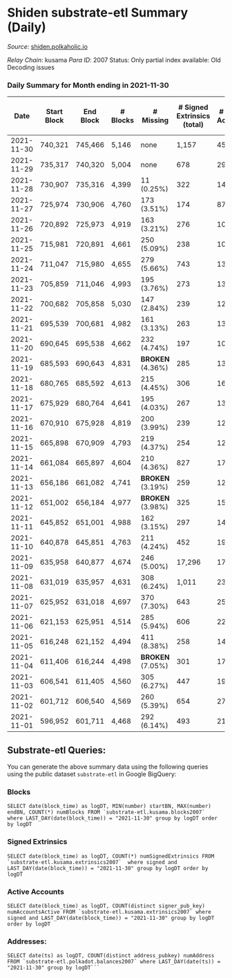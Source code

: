 # Shiden substrate-etl Summary (Daily)

_Source_: [shiden.polkaholic.io](https://shiden.polkaholic.io)

*Relay Chain*: kusama
*Para ID*: 2007
Status: Only partial index available: Old Decoding issues


### Daily Summary for Month ending in 2021-11-30


| Date | Start Block | End Block | # Blocks | # Missing | # Signed Extrinsics (total) | # Active Accounts | # Addresses with Balances | # Events | # Transfers | # XCM Transfers In | # XCM Transfers Out |
| ---- | ----------- | --------- | -------- | --------- | --------------------------- | ----------------- | ------------------------- | -------- | ----------- | ------------------ | ------------------- |
| 2021-11-30 | 740,321 | 745,466 | 5,146 | none  | 1,157 | 450 | 31,176 | 114,233 | 6,817 ($1,904,985) |   |   |
| 2021-11-29 | 735,317 | 740,320 | 5,004 | none  | 678 | 290 |  | 70,761 | 6,104 ($588,289) |   |   |
| 2021-11-28 | 730,907 | 735,316 | 4,399 | 11 (0.25%) | 322 | 140 |  | 35,959 | 4,594 ($156,714) |   |   |
| 2021-11-27 | 725,974 | 730,906 | 4,760 | 173 (3.51%) | 174 | 87 |  | 30,147 | 5,666 ($719,305) |   |   |
| 2021-11-26 | 720,892 | 725,973 | 4,919 | 163 (3.21%) | 276 | 109 |  | 39,392 | 5,985 ($1,418,867) |   |   |
| 2021-11-25 | 715,981 | 720,891 | 4,661 | 250 (5.09%) | 238 | 106 |  | 45,417 | 5,697 ($622,100) |   |   |
| 2021-11-24 | 711,047 | 715,980 | 4,655 | 279 (5.66%) | 743 | 130 |  | 32,577 | 5,979 ($5,066,827) |   |   |
| 2021-11-23 | 705,859 | 711,046 | 4,993 | 195 (3.76%) | 273 | 138 |  | 34,006 | 5,778 ($1,144,617) |   |   |
| 2021-11-22 | 700,682 | 705,858 | 5,030 | 147 (2.84%) | 239 | 126 |  | 39,054 | 6,130 ($621,456) |   |   |
| 2021-11-21 | 695,539 | 700,681 | 4,982 | 161 (3.13%) | 263 | 139 |  | 31,768 | 5,758 ($473,691) |   |   |
| 2021-11-20 | 690,645 | 695,538 | 4,662 | 232 (4.74%) | 197 | 109 |  | 29,234 | 5,413 ($375,058) |   |   |
| 2021-11-19 | 685,593 | 690,643 | 4,831 |  **BROKEN** (4.36%) | 285 | 136 |  | 38,271 | 5,997 ($792,190) |   |   |
| 2021-11-18 | 680,765 | 685,592 | 4,613 | 215 (4.45%) | 306 | 169 |  | 26,662 | 5,577 ($1,284,429) |   |   |
| 2021-11-17 | 675,929 | 680,764 | 4,641 | 195 (4.03%) | 267 | 133 |  | 37,486 | 5,554 ($1,251,286) |   |   |
| 2021-11-16 | 670,910 | 675,928 | 4,819 | 200 (3.99%) | 239 | 123 |  | 27,635 | 5,483 ($9,239,061) |   |   |
| 2021-11-15 | 665,898 | 670,909 | 4,793 | 219 (4.37%) | 254 | 123 |  | 30,877 | 5,782 ($828,748) |   |   |
| 2021-11-14 | 661,084 | 665,897 | 4,604 | 210 (4.36%) | 827 | 170 |  | 36,747 | 6,372 ($1,082,864) |   |   |
| 2021-11-13 | 656,186 | 661,082 | 4,741 |  **BROKEN** (3.19%) | 259 | 127 |  | 32,797 | 5,624 ($898,625) |   |   |
| 2021-11-12 | 651,002 | 656,184 | 4,977 |  **BROKEN** (3.98%) | 325 | 155 |  | 32,481 | 6,592 ($1,573,596) |   |   |
| 2021-11-11 | 645,852 | 651,001 | 4,988 | 162 (3.15%) | 297 | 147 |  | 32,840 | 5,992 ($757,154) |   |   |
| 2021-11-10 | 640,878 | 645,851 | 4,763 | 211 (4.24%) | 452 | 191 |  | 40,209 | 6,548 ($1,053,499) |   |   |
| 2021-11-09 | 635,958 | 640,877 | 4,674 | 246 (5.00%) | 17,296 | 17,083 |  | 97,041 | 22,963 ($2,715,849) |   |   |
| 2021-11-08 | 631,019 | 635,957 | 4,631 | 308 (6.24%) | 1,011 | 238 |  | 121,447 | 28,849 ($1,611,741) |   |   |
| 2021-11-07 | 625,952 | 631,018 | 4,697 | 370 (7.30%) | 643 | 254 |  | 51,945 | 7,146 ($2,846,476) |   |   |
| 2021-11-06 | 621,153 | 625,951 | 4,514 | 285 (5.94%) | 606 | 227 |  | 51,374 | 6,948 ($2,568,610) |   |   |
| 2021-11-05 | 616,248 | 621,152 | 4,494 | 411 (8.38%) | 258 | 145 |  | 29,885 | 5,603 ($824,928) |   |   |
| 2021-11-04 | 611,406 | 616,244 | 4,498 |  **BROKEN** (7.05%) | 301 | 174 |  | 32,780 | 5,876 ($996,033) |   |   |
| 2021-11-03 | 606,541 | 611,405 | 4,560 | 305 (6.27%) | 447 | 193 |  | 40,304 | 6,363 ($1,863,829) |   |   |
| 2021-11-02 | 601,712 | 606,540 | 4,569 | 260 (5.39%) | 654 | 270 |  | 43,956 | 6,622 ($4,539,093) |   |   |
| 2021-11-01 | 596,952 | 601,711 | 4,468 | 292 (6.14%) | 493 | 219 |  | 38,479 | 6,669 ($1,666,582) |   |   |

## Substrate-etl Queries:
You can generate the above summary data using the following queries using the public dataset `substrate-etl` in Google BigQuery:


### Blocks
```
SELECT date(block_time) as logDT, MIN(number) startBN, MAX(number) endBN, COUNT(*) numBlocks FROM `substrate-etl.kusama.blocks2007`  where LAST_DAY(date(block_time)) = "2021-11-30" group by logDT order by logDT
```


### Signed Extrinsics
```
SELECT date(block_time) as logDT, COUNT(*) numSignedExtrinsics FROM `substrate-etl.kusama.extrinsics2007`  where signed and LAST_DAY(date(block_time)) = "2021-11-30" group by logDT order by logDT
```


### Active Accounts
```
SELECT date(block_time) as logDT, COUNT(distinct signer_pub_key) numAccountsActive FROM `substrate-etl.kusama.extrinsics2007` where signed and LAST_DAY(date(block_time)) = "2021-11-30" group by logDT order by logDT
```


### Addresses:
```
SELECT date(ts) as logDT, COUNT(distinct address_pubkey) numAddress FROM `substrate-etl.polkadot.balances2007` where LAST_DAY(date(ts)) = "2021-11-30" group by logDT```

